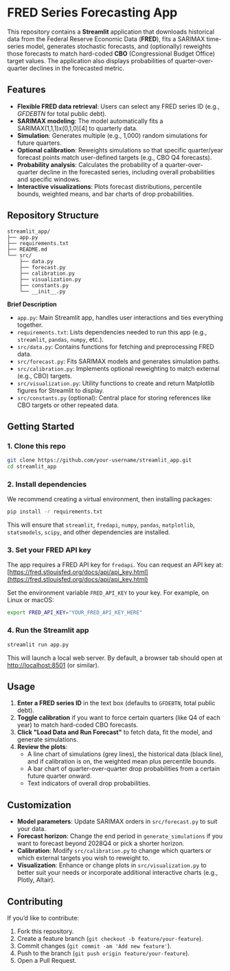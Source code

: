 # FRED Series Forecasting App

This repository contains a **Streamlit** application that downloads historical data from the Federal Reserve Economic Data (**FRED**), fits a SARIMAX time-series model, generates stochastic forecasts, and (optionally) reweights those forecasts to match hard-coded **CBO** (Congressional Budget Office) target values. The application also displays probabilities of quarter-over-quarter declines in the forecasted metric.

## Features

- **Flexible FRED data retrieval**: Users can select any FRED series ID (e.g., _GFDEBTN_ for total public debt).
- **SARIMAX modeling**: The model automatically fits a SARIMAX(1,1,1)x(0,1,0)[4] to quarterly data.
- **Simulation**: Generates multiple (e.g., 1,000) random simulations for future quarters.
- **Optional calibration**: Reweights simulations so that specific quarter/year forecast points match user-defined targets (e.g., CBO Q4 forecasts).
- **Probability analysis**: Calculates the probability of a quarter-over-quarter decline in the forecasted series, including overall probabilities and specific windows.
- **Interactive visualizations**: Plots forecast distributions, percentile bounds, weighted means, and bar charts of drop probabilities.

## Repository Structure

```
streamlit_app/
├── app.py
├── requirements.txt
├── README.md
└── src/
    ├── data.py
    ├── forecast.py
    ├── calibration.py
    ├── visualization.py
    ├── constants.py
    └── __init__.py
```

**Brief Description**

- `app.py`: Main Streamlit app, handles user interactions and ties everything together.
- `requirements.txt`: Lists dependencies needed to run this app (e.g., `streamlit`, `pandas`, `numpy`, etc.).
- `src/data.py`: Contains functions for fetching and preprocessing FRED data.
- `src/forecast.py`: Fits SARIMAX models and generates simulation paths.
- `src/calibration.py`: Implements optional reweighting to match external (e.g., CBO) targets.
- `src/visualization.py`: Utility functions to create and return Matplotlib figures for Streamlit to display.
- `src/constants.py` (optional): Central place for storing references like CBO targets or other repeated data.

## Getting Started

### 1. Clone this repo

```bash
git clone https://github.com/your-username/streamlit_app.git
cd streamlit_app
```

### 2. Install dependencies

We recommend creating a virtual environment, then installing packages:

```bash
pip install -r requirements.txt
```

This will ensure that `streamlit`, `fredapi`, `numpy`, `pandas`, `matplotlib`, `statsmodels`, `scipy`, and other dependencies are installed.

### 3. Set your FRED API key

The app requires a FRED API key for `fredapi`. You can request an API key at:  
[https://fred.stlouisfed.org/docs/api/api_key.html](https://fred.stlouisfed.org/docs/api/api_key.html)

Set the environment variable `FRED_API_KEY` to your key. For example, on Linux or macOS:

```bash
export FRED_API_KEY="YOUR_FRED_API_KEY_HERE"
```

### 4. Run the Streamlit app

```bash
streamlit run app.py
```

This will launch a local web server. By default, a browser tab should open at [http://localhost:8501](http://localhost:8501) (or similar).

## Usage

1. **Enter a FRED series ID** in the text box (defaults to `GFDEBTN`, total public debt).
2. **Toggle calibration** if you want to force certain quarters (like Q4 of each year) to match hard-coded CBO forecasts.
3. **Click "Load Data and Run Forecast"** to fetch data, fit the model, and generate simulations.
4. **Review the plots**:
   - A line chart of simulations (grey lines), the historical data (black line), and if calibration is on, the weighted mean plus percentile bounds.
   - A bar chart of quarter-over-quarter drop probabilities from a certain future quarter onward.
   - Text indicators of overall drop probabilities.

## Customization

- **Model parameters**: Update SARIMAX orders in `src/forecast.py` to suit your data.
- **Forecast horizon**: Change the end period in `generate_simulations` if you want to forecast beyond 2028Q4 or pick a shorter horizon.
- **Calibration**: Modify `src/calibration.py` to change which quarters or which external targets you wish to reweight to.
- **Visualization**: Enhance or change plots in `src/visualization.py` to better suit your needs or incorporate additional interactive charts (e.g., Plotly, Altair).

## Contributing

If you’d like to contribute:

1. Fork this repository.
2. Create a feature branch (`git checkout -b feature/your-feature`).
3. Commit changes (`git commit -am 'Add new feature'`).
4. Push to the branch (`git push origin feature/your-feature`).
5. Open a Pull Request.

